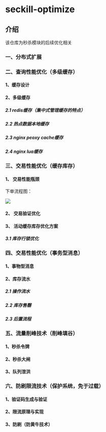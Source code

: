 # seckill-optimize

## 介绍
该仓库为秒杀模块的后续优化相关

### 一、分布式扩展
### 二、查询性能优化（多级缓存）
#### 1、缓存设计
#### 2、多级缓存
##### 2.1 redis缓存（集中式管理缓存的特点）
##### 2.2 热点数据本地缓存
##### 2.3 nginx peoxy cache缓存
##### 2.4 nginx lua缓存
### 三、交易性能优化（缓存库存）
#### 1、 交易性能瓶颈
下单流程图：

![](https://gitee.com/liangsir-67/imagerepo/raw/master/img/20210526094520.png)

#### 2、 交易验证优化
#### 3、 活动缓存库存优化方案
##### 3.1 库存行锁优化
### 四、交易性能优化（事务型消息）
#### 1、事物型消息
#### 2、库存流水
##### 2.1 操作流水
##### 2.2 库存售罄
##### 2.3 后置流程
  
### 五、流量削峰技术（削峰填谷）
#### 1、秒杀令牌
#### 2、秒杀大闸
#### 3、队列泄洪
### 六、防刷限流技术（保护系统，免于过载）
#### 1、验证码生成与验证
#### 2、限流原理与实现
#### 3、防刷（防黄牛技术）